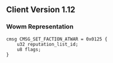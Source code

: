 ## Client Version 1.12

### Wowm Representation
```rust,ignore
cmsg CMSG_SET_FACTION_ATWAR = 0x0125 {
    u32 reputation_list_id;    
    u8 flags;    
}

```
